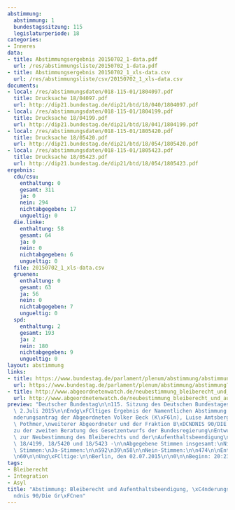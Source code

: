 ```yaml
---
abstimmung:
  abstimmung: 1
  bundestagssitzung: 115
  legislaturperiode: 18
categories:
- Inneres
data:
- title: Abstimmungsergebnis 20150702_1-data.pdf
  url: /res/abstimmungsliste/20150702_1-data.pdf
- title: Abstimmungsergebnis 20150702_1_xls-data.csv
  url: /res/abstimmungsliste/csv/20150702_1_xls-data.csv
documents:
- local: /res/abstimmungsdaten/018-115-01/1804097.pdf
  title: Drucksache 18/04097.pdf
  url: http://dip21.bundestag.de/dip21/btd/18/040/1804097.pdf
- local: /res/abstimmungsdaten/018-115-01/1804199.pdf
  title: Drucksache 18/04199.pdf
  url: http://dip21.bundestag.de/dip21/btd/18/041/1804199.pdf
- local: /res/abstimmungsdaten/018-115-01/1805420.pdf
  title: Drucksache 18/05420.pdf
  url: http://dip21.bundestag.de/dip21/btd/18/054/1805420.pdf
- local: /res/abstimmungsdaten/018-115-01/1805423.pdf
  title: Drucksache 18/05423.pdf
  url: http://dip21.bundestag.de/dip21/btd/18/054/1805423.pdf
ergebnis:
  cdu/csu:
    enthaltung: 0
    gesamt: 311
    ja: 0
    nein: 294
    nichtabgegeben: 17
    ungueltig: 0
  die.linke:
    enthaltung: 58
    gesamt: 64
    ja: 0
    nein: 0
    nichtabgegeben: 6
    ungueltig: 0
  file: 20150702_1_xls-data.csv
  gruenen:
    enthaltung: 0
    gesamt: 63
    ja: 56
    nein: 0
    nichtabgegeben: 7
    ungueltig: 0
  spd:
    enthaltung: 2
    gesamt: 193
    ja: 2
    nein: 180
    nichtabgegeben: 9
    ungueltig: 0
layout: abstimmung
links:
- title: https://www.bundestag.de/parlament/plenum/abstimmung/abstimmung?id=346
  url: https://www.bundestag.de/parlament/plenum/abstimmung/abstimmung?id=346
- title: http://www.abgeordnetenwatch.de/neubestimmung_bleiberecht_und_aufenthaltsbeendigung_fuer_fluechtlinge-1105-757.html
  url: http://www.abgeordnetenwatch.de/neubestimmung_bleiberecht_und_aufenthaltsbeendigung_fuer_fluechtlinge-1105-757.html
preview: "Deutscher Bundestag\n\n115. Sitzung des Deutschen Bundestages\nam Donnerstag,\
  \ 2.Juli 2015\n\nEndg\xFCltiges Ergebnis der Namentlichen Abstimmung Nr. 1\n\n\xC4\
  nderungsantrag der Abgeordneten Volker Beck (K\xF6ln), Luise Amtsberg, Brigitte\
  \ Pothmer,\nweiterer Abgeordneter und der Fraktion B\xDCNDNIS 90/DIE GR\xDCNEN\n\
  zu der zweiten Beratung des Gesetzentwurfs der Bundesregierung\nEntwurf eines Gesetzes\
  \ zur Neubestimmung des Bleiberechts und der\nAufenthaltsbeendigung\n- Drs. 18/4097,\
  \ 18/4199, 18/5420 und 18/5423 -\n\nAbgegebene Stimmen insgesamt:\nNicht abgegebene\
  \ Stimmen:\nJa-Stimmen:\n\n592\n39\n58\n\nNein-Stimmen:\n\n474\n\nEnthaltungen:\n\
  \n60\n\nUng\xFCltige:\n\nBerlin, den 02.07.2015\n\n0\n\nBeginn: 20:23\nEnde: 20:25\n"
tags:
- Bleiberecht
- Integration
- Asyl
title: "Abstimmung: Bleiberecht und Aufenthaltsbeendigung, \xC4nderungsantrag B\xFC\
  ndnis 90/Die Gr\xFCnen"
---
```

